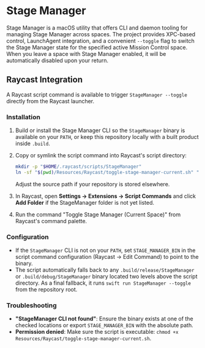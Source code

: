 # Stage Manager

Stage Manager is a macOS utility that offers CLI and daemon tooling for managing Stage Manager across spaces. The project provides XPC-based control, LaunchAgent integration, and a convenient `--toggle` flag to switch the Stage Manager state for the specified active Mission Control space. When you leave a space with Stage Manager enabled, it will be automatically disabled upon your return.

## Raycast Integration

A Raycast script command is available to trigger `StageManager --toggle` directly from the Raycast launcher. 

### Installation

1. Build or install the Stage Manager CLI so the `StageManager` binary is available on your `PATH`, or keep this repository locally with a built product inside `.build`.
2. Copy or symlink the script command into Raycast's script directory:

   ```bash
   mkdir -p "$HOME/.raycast/scripts/StageManager"
   ln -sf "$(pwd)/Resources/Raycast/toggle-stage-manager-current.sh" "$HOME/.raycast/scripts/StageManager/toggle-stage-manager-current.sh"
   ```

   Adjust the source path if your repository is stored elsewhere.
3. In Raycast, open **Settings → Extensions → Script Commands** and click **Add Folder** if the StageManager folder is not yet listed.
4. Run the command "Toggle Stage Manager (Current Space)" from Raycast's command palette.

### Configuration

- If the `StageManager` CLI is not on your `PATH`, set `STAGE_MANAGER_BIN` in the script command configuration (Raycast → Edit Command) to point to the binary.
- The script automatically falls back to any `.build/release/StageManager` or `.build/debug/StageManager` binary located two levels above the script directory. As a final fallback, it runs `swift run StageManager --toggle` from the repository root.

### Troubleshooting

- **"StageManager CLI not found"**: Ensure the binary exists at one of the checked locations or export `STAGE_MANAGER_BIN` with the absolute path.
- **Permission denied**: Make sure the script is executable: `chmod +x Resources/Raycast/toggle-stage-manager-current.sh`.
